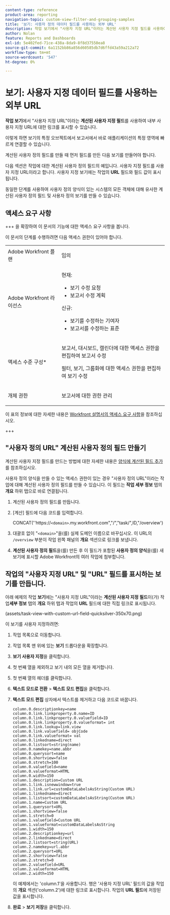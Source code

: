 ```yaml
---
content-type: reference
product-area: reporting
navigation-topic: custom-view-filter-and-grouping-samples
title: '보기: 사용자 정의 데이터 필드를 사용하는 외부 URL'
description: 작업 보기에서 "사용자 지정 URL"이라는 계산된 사용자 지정 필드를 사용하여 내부 사용자 지정 URL에 대한 링크를 표시할 수 있습니다.
author: Nolan
feature: Reports and Dashboards
exl-id: 5e402fed-71ce-438a-8da9-8f8d37550ea8
source-git-commit: 6a1152bb86a856d60585db7d6ffd43a59a212a72
workflow-type: tm+mt
source-wordcount: '547'
ht-degree: 0%

---
```


# 보기: 사용자 지정 데이터 필드를 사용하는 외부 URL

<!--Audited: 11/2024-->

**작업 보기**&#x200B;에서 &quot;사용자 지정 URL&quot;이라는 **계산된 사용자 지정 필드**&#x200B;를 사용하여 내부 사용자 지정 URL에 대한 링크를 표시할 수 있습니다.

이렇게 하면 보기의 특정 오브젝트에서 보고서에서 바로 애플리케이션의 특정 영역에 빠르게 연결할 수 있습니다.

계산된 사용자 정의 필드를 만들 때 먼저 필드를 만든 다음 보기를 만들어야 합니다.

다음 섹션은 작업에 대한 계산된 사용자 정의 필드의 예입니다. 사용자 지정 필드를 사용자 지정 URL이라고 합니다. 사용자 지정 보기에는 작업의 **URL** 필드와 필드 값이 표시됩니다.

동일한 단계를 사용하여 사용자 정의 양식이 있는 시스템의 모든 객체에 대해 유사한 계산된 사용자 정의 필드 및 사용자 정의 보기를 만들 수 있습니다.

## 액세스 요구 사항

+++ 을 확장하여 이 문서의 기능에 대한 액세스 요구 사항을 봅니다.

이 문서의 단계를 수행하려면 다음 액세스 권한이 있어야 합니다.

<table style="table-layout:auto"> 
 <col> 
 <col> 
 <tbody> 
  <tr> 
   <td role="rowheader">Adobe Workfront 플랜</td> 
   <td> <p>임의</p> </td> 
  </tr> 
  <tr> 
   <td role="rowheader">Adobe Workfront 라이선스</td> 
   <td> <p> 현재: 
   <ul>
   <li>보기 수정 요청</li> 
   <li>보고서 수정 계획</li>
   </ul>
     </p>
     <p> 신규: 
   <ul>
   <li>보기를 수정하는 기여자</li> 
   <li>보고서를 수정하는 표준</li>
   </ul>
     </p>
    </td> 
  </tr> 
  <tr> 
   <td role="rowheader">액세스 수준 구성*</td> 
   <td> <p>보고서, 대시보드, 캘린더에 대한 액세스 권한을 편집하여 보고서 수정</p> <p>필터, 보기, 그룹화에 대한 액세스 권한을 편집하여 보기 수정</p> </td> 
  </tr> 
  <tr> 
   <td role="rowheader">개체 권한</td> 
   <td> <p>보고서에 대한 권한 관리</p> </td> 
  </tr> 
 </tbody> 
</table>

이 표의 정보에 대한 자세한 내용은 [Workfront 설명서의 액세스 요구 사항](/help/quicksilver/administration-and-setup/add-users/access-levels-and-object-permissions/access-level-requirements-in-documentation.md)을 참조하십시오.

+++

## &quot;사용자 정의 URL&quot; 계산된 사용자 정의 필드 만들기

계산된 사용자 지정 필드를 만드는 방법에 대한 자세한 내용은 [양식에 계산된 필드 추가](/help/quicksilver/administration-and-setup/customize-workfront/create-manage-custom-forms/form-designer/design-a-form/add-a-calculated-field.md)를 참조하십시오.

사용자 정의 양식을 만들 수 있는 액세스 권한이 있는 경우 &quot;사용자 정의 URL&quot;이라는 작업에 대해 계산된 사용자 정의 필드를 만들 수 있습니다. 이 필드는 **작업 세부 정보** 탭의 **개요** 하위 탭으로 바로 연결됩니다.

1. 계산된 사용자 정의 필드를 만듭니다.
1. [계산] 필드에 다음 코드를 입력합니다.

   CONCAT(&#39;&#39;https://`<domain>`.my.workfront.com&quot;,&quot;/&quot;,&quot;task/&quot;,ID,&quot;/overview&#39;)

1. 대괄호 없이 &quot;`<domain>`&quot;을(를) 실제 도메인 이름으로 바꾸십시오. 이 URL의 `/overview` 부분이 작업 왼쪽 패널의 **개요** 섹션으로 링크를 보냅니다.

1. **계산된 사용자 정의 필드**&#x200B;을(를) 만든 후 이 필드가 포함된 **사용자 정의 양식**&#x200B;을(를) 새 보기에 표시할 Adobe Workfront의 여러 작업에 첨부합니다.

## 작업의 &quot;사용자 지정 URL&quot; 및 &quot;URL&quot; 필드를 표시하는 보기를 만듭니다.

아래 예제의 작업 **보기**&#x200B;에는 &quot;사용자 지정 URL&quot;이라는 **계산된 사용자 지정 필드**&#x200B;이(가) 작업&#x200B;**세부 정보** 탭의 **개요** 하위 탭과 작업의 **URL** 필드에 대한 직접 링크로 표시됩니다.

(assets/task-view-with-custom-url-field-quicksilver-350x70.png)

이 보기를 사용자 지정하려면:

1. 작업 목록으로 이동합니다.
1. 작업 목록 맨 위에 있는 **보기** 드롭다운을 확장합니다.
1. **보기 사용자 지정**&#x200B;을 클릭합니다.
1. 첫 번째 열을 제외하고 보기 내의 모든 열을 제거합니다.
1. 첫 번째 열의 헤더를 클릭합니다.
1. **텍스트 모드로 전환** > **텍스트 모드 편집**&#x200B;을 클릭합니다.
1. **텍스트 모드 편집** 상자에서 텍스트를 제거하고 다음 코드로 바꿉니다.


   ```
   column.0.descriptionkey=name
   column.0.link.linkproperty.0.name=ID
   column.0.link.linkproperty.0.valuefield=ID
   column.0.link.linkproperty.0.valueformat= int
   column.0.link.lookup=link.view
   column.0.link.valuefield= objCode
   column.0.link.valueformat= val
   column.0.linkedname=direct
   column.0.listsort=string(name)
   column.0.namekey=name.abbr
   column.0.querysort=name
   column.0.shortview=false
   column.0.stretch=100
   column.0.valuefield=name
   column.0.valueformat=HTML
   column.0.width=150
   column.1.description=Custom URL
   column.1.link.isnewwindow=true
   column.1.link.url=customDataLabelsAsString(Custom URL)
   column.1.linkedname=direct
   column.1.listsort=customDataLabelsAsString(Custom URL)
   column.1.name=Custom URL
   column.1.querysort=URL
   column.1.shortview=false
   column.1.stretch=0
   column.1.valuefield=Custom URL
   column.1.valueformat=customDataLabelsAsString
   column.1.width=150
   column.2.descriptionkey=url
   column.2.linkedname=direct
   column.2.listsort=string(URL)
   column.2.namekey=url.abbr
   column.2.querysort=URL
   column.2.shortview=false
   column.2.stretch=0
   column.2.valuefield=URL
   column.2.valueformat=HTML
   column.2.width=150
   ```

   이 예제에서는 &#39;column.1&#39;을 사용합니다. 행은 &#39;사용자 지정 URL&#39; 필드의 값을 작업의 **개요** 섹션(&#39;column.2&#39;)에 대한 링크로 표시합니다. 작업의 **URL 필드**&#x200B;에 저장된 값을 표시합니다.

1. **완료** > **보기 저장**&#x200B;을 클릭합니다.
